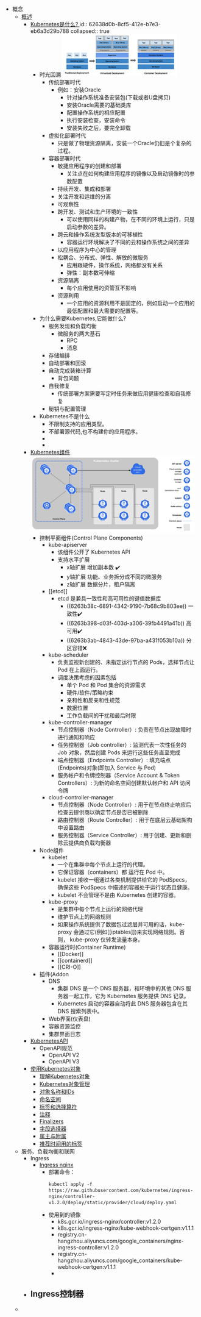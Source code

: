 - 概念
	- [概述](https://kubernetes.io/zh/docs/concepts/overview/)
		- [Kubernetes是什么? ](https://kubernetes.io/zh/docs/concepts/overview/what-is-kubernetes/)
		  id:: 62638d0b-8cf5-412e-b7e3-eb6a3d29b788
		  collapsed:: true
			- 时光回溯
			  ![image.png](../assets/image_1650621232230_0.png)
				- 传统部署时代
					- 例如：安装Oracle
						- 针对操作系统准备安装包(下载或者U盘拷贝)
						- 安装Oracle需要的基础类库
						- 配置操作系统的相应配置
						- 执行安装检查，安装命令
						- 安装失败之后，要完全卸载
				- 虚拟化部署时代
					- 只是做了物理资源隔离，安装一个Oracle仍旧是个复杂的过程。
				- 容器部署时代
					- 敏捷应用程序的创建和部署
						- 关注点在如何构建应用程序的镜像以及启动镜像时的参数配置
					- 持续开发、集成和部署
					- 关注开发和运维的分离
					- 可观察性
					- 跨开发、测试和生产环境的一致性
						- 可以使用同样的构建产物，在不同的环境上运行，只是启动参数的差异。
					- 跨云和操作系统发型版本的可移植性
						- 容器运行环境解决了不同的云和操作系统之间的差异
					- 以应用程序为中心的管理
					- 松耦合、分布式、弹性、解放的微服务
						- 应用跟硬件，操作系统，网络都没有关系
						- 弹性：副本数可伸缩
					- 资源隔离
						- 每个应用使用的资管互不影响
					- 资源利用
						- 一个应用的资源利用不是固定的，例如启动一个应用的最低配置和最大需要的配置等。
			- 为什么需要Kubernetes,它能做什么?
				- 服务发现和负载均衡
					- 微服务的两大基石
						- RPC
						- 消息
				- 存储编排
				- 自动部署和回滚
				- 自动完成装箱计算
					- 背包问题
				- 自我修复
					- 传统部署方案需要写定时任务来做应用健康检查和自我修复
				- 秘钥与配置管理
			- Kubernetes不是什么
				- 不限制支持的应用类型。
				- 不部署源代码,也不构建你的应用程序。
				-
				-
		- [Kubernetes组件](https://kubernetes.io/zh/docs/concepts/overview/components/)
		  ![image.png](../assets/image_1650596136346_0.png)
			- 控制平面组件(Control Plane Components)
				- kube-apiserver
					- 该组件公开了 Kubernetes API
					- 支持水平扩展
						- x轴扩展 增加副本数 ✔️
						- y轴扩展 功能、业务拆分成不同的微服务
						- z轴扩展 数据分片，租户隔离
				- [[etcd]]
					- etcd 是兼具一致性和高可用性的键值数据库
						- ((6263b38c-6891-4342-9190-7b68c9b803ee)) 一致性✔️
						- ((6263b398-d03f-403d-a306-39fb4491a41b)) 高可用✔️
						- ((6263b3ab-4843-43de-97ba-a431f053b10a)) 分区容错❌
				- kube-scheduler
					- 负责监视新创建的、未指定运行节点的 Pods，选择节点让 Pod 在上面运行。
					- 调度决策考虑的因素包括
						- 单个 Pod 和 Pod 集合的资源需求
						- 硬件/软件/策略约束
						- 亲和性和反亲和性规范
						- 数据位置
						- 工作负载间的干扰和最后时限
				- kube-controller-manager
					- 节点控制器（Node Controller）: 负责在节点出现故障时进行通知和响应
					- 任务控制器（Job controller）: 监测代表一次性任务的 Job 对象，然后创建 Pods 来运行这些任务直至完成
					- 端点控制器（Endpoints Controller）: 填充端点(Endpoints)对象(即加入 Service 与 Pod)
					- 服务帐户和令牌控制器（Service Account & Token Controllers）: 为新的命名空间创建默认帐户和 API 访问令牌
				- cloud-controller-manager
					- 节点控制器（Node Controller）: 用于在节点终止响应后检查云提供商以确定节点是否已被删除
					- 路由控制器（Route Controller）: 用于在底层云基础架构中设置路由
					- 服务控制器（Service Controller）: 用于创建、更新和删除云提供商负载均衡器
			- Node组件
				- kubelet
					- 一个在集群中每个节点上运行的代理。
					- 它保证容器（containers）都 运行在 Pod 中。
					- kubelet 接收一组通过各类机制提供给它的 PodSpecs，确保这些 PodSpecs 中描述的容器处于运行状态且健康。
					- kubelet 不会管理不是由 Kubernetes 创建的容器。
				- kube-proxy
					- 是集群中每个节点上运行的网络代理
					- 维护节点上的网络规则
					- 如果操作系统提供了数据包过滤层并可用的话，kube-proxy 会通过它(例如[[iptables]])来实现网络规则。否则， kube-proxy 仅转发流量本身。
				- 容器运行时(Container Runtime)
					- [[Docker]]
					- [[containerd]]
					- [[CRI-O]]
			- 插件(Addon
				- DNS
					- 集群 DNS 是一个 DNS 服务器，和环境中的其他 DNS 服务器一起工作，它为 Kubernetes 服务提供 DNS 记录。
					- Kubernetes 启动的容器自动将此 DNS 服务器包含在其 DNS 搜索列表中。
				- Web界面(仪表盘)
				- 容器资源监控
				- 集群界面日志
		- [KubernetesAPI](https://kubernetes.io/zh/docs/concepts/overview/kubernetes-api/)
			- OpenAPI规范
				- OpenAPI V2
				- OpenAPI V3
		- [使用Kubernetes对象](https://kubernetes.io/zh/docs/concepts/overview/working-with-objects/)
			- [理解Kubernetes对象](https://kubernetes.io/zh/docs/concepts/overview/working-with-objects/kubernetes-objects/)
			- [Kubernetes对象管理](https://kubernetes.io/zh/docs/concepts/overview/working-with-objects/object-management/)
			- [对象名称和IDs](https://kubernetes.io/zh/docs/concepts/overview/working-with-objects/names/)
			- [命名空间](https://kubernetes.io/zh/docs/concepts/overview/working-with-objects/namespaces/)
			- [标签和选择算符](https://kubernetes.io/zh/docs/concepts/overview/working-with-objects/labels/)
			- [注释](https://kubernetes.io/zh/docs/concepts/overview/working-with-objects/annotations/)
			- [Finalizers](https://kubernetes.io/zh/docs/concepts/overview/working-with-objects/finalizers/)
			- [字段选择器](https://kubernetes.io/zh/docs/concepts/overview/working-with-objects/field-selectors/)
			- [属主与附属](https://kubernetes.io/zh/docs/concepts/overview/working-with-objects/owners-dependents/)
			- [推荐时间用的标签](https://kubernetes.io/zh/docs/concepts/overview/working-with-objects/common-labels/)
	- 服务、负载均衡和联网
		- Ingress
			- [Ingress nginx](https://kubernetes.github.io/ingress-nginx/deploy/)
				- 部署命令：
				  ~~~shell
				  kubectl apply -f https://raw.githubusercontent.com/kubernetes/ingress-nginx/controller-v1.2.0/deploy/static/provider/cloud/deploy.yaml
				  ~~~
				- 使用到的镜像
					- k8s.gcr.io/ingress-nginx/controller:v1.2.0
					- k8s.gcr.io/ingress-nginx/kube-webhook-certgen:v1.1.1
					- registry.cn-hangzhou.aliyuncs.com/google_containers/nginx-ingress-controller:v1.2.0
					- registry.cn-hangzhou.aliyuncs.com/google_containers/kube-webhook-certgen:v1.1.1
					-
		- Ingress控制器
			-
	-